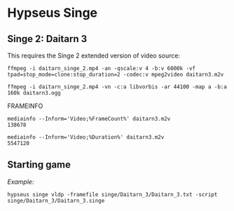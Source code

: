 # Hypseus Singe
  
## Singe 2: Daitarn 3

This requires the Singe 2 extended version of video source:

```
ffmpeg -i daitarn_singe_2.mp4 -an -qscale:v 4 -b:v 6000k -vf tpad=stop_mode=clone:stop_duration=2 -codec:v mpeg2video daitarn3.m2v

ffmpeg -i daitarn_singe_2.mp4 -vn -c:a libvorbis -ar 44100 -map a -b:a 160k daitarn3.ogg
```

FRAMEINFO

```
mediainfo --Inform='Video;%FrameCount%' daitarn3.m2v
138678

mediainfo --Inform='Video;%Duration%' daitarn3.m2v
5547120
```

## Starting game

_Example:_

`hypseus singe vldp -framefile singe/Daitarn_3/Daitarn_3.txt -script singe/Daitarn_3/Daitarn_3.singe`
